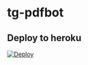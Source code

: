 # tg-pdfbot

## Deploy to heroku

[![Deploy](https://www.herokucdn.com/deploy/button.svg)](https://heroku.com/deploy?template=https://github.com/galihmrd/tg-pdfbot)
